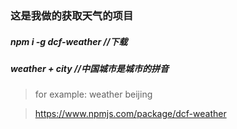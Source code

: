 ### 这是我做的获取天气的项目
##### npm i -g dcf-weather  //下载
##### weather + city //中国城市是城市的拼音
> for example: weather beijing

>https://www.npmjs.com/package/dcf-weather
